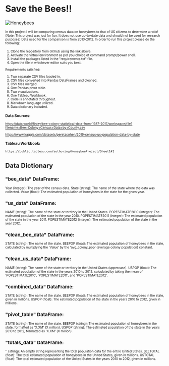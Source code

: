 # Save the Bees!!
![Honeybees](https://cdn.mos.cms.futurecdn.net/HixjyeXYJCrSDVGkZTmprP-1024-80.jpg.webp)

<font size="1"> In this project I will be comparing census data on honeybees to that of US citizens to determine a ratio! (Note: This project was just for fun. It does not use up-to-date data and should not be used for research purposes)
Data used for the comparison is from 2010-2012.
In order to run this project please do the following:

1. Clone the repository from GitHub using the link above. 
2. Activate the virtual environment as per you choice of command prompt/power shell.
3. Install the packages listed in the "requirements.txt" file.
4. Open the file in whichever editor suits you best.

Requirements satisfied:
1. Two separate CSV files loaded in.
2. CSV files converted into Pandas DataFrames and cleaned.
3. CSV files merged.
4. One Pandas pivot table.
5. Two visualizations.
6. One Tableau Workbook.
7. Code is annotated throughout.
8. Markdown language utilized.
9. Data dictionary included.

### Data Sources:
https://data.world/finley/bee-colony-statistical-data-from-1987-2017/workspace/file?filename=Bee+Colony+Census+Data+by+County.csv

https://www.kaggle.com/datasets/peretzcohen/2019-census-us-population-data-by-state

### Tableau Workbook: 
    https://public.tableau.com/authoring/HoneybeeProject/Sheet1#1

# Data Dictionary

## "bee_data" DataFrame:
Year (integer): The year of the census data.
State (string): The name of the state where the data was collected.
Value (float): The estimated population of honeybees in the state for the given year.
## "us_data" DataFrame:
NAME (string): The name of the state or territory in the United States.
POPESTIMATE2010 (integer): The estimated population of the state in the year 2010.
POPESTIMATE2011 (integer): The estimated population of the state in the year 2011.
POPESTIMATE2012 (integer): The estimated population of the state in the year 2012.
## "clean_bee_data" DataFrame:
STATE (string): The name of the state.
BEEPOP (float): The estimated population of honeybees in the state, calculated by multiplying the 'Value' by the 'avg_colony_pop' (average colony population) constant.
## "clean_us_data" DataFrame:
NAME (string): The name of the state or territory in the United States (uppercase).
USPOP (float): The estimated population of the state in the years 2010 to 2012, calculated by taking the mean of 'POPESTIMATE2010', 'POPESTIMATE2011', and 'POPESTIMATE2012'.
## "combined_data" DataFrame:
STATE (string): The name of the state.
BEEPOP (float): The estimated population of honeybees in the state, given in millions.
USPOP (float): The estimated population of the state in the years 2010 to 2012, given in millions.
## "pivot_table" DataFrame:
STATE (string): The name of the state.
BEEPOP (string): The estimated population of honeybees in the state, formatted as 'X.XM' (X million).
USPOP (string): The estimated population of the state in the years 2010 to 2012, formatted as 'X.XM' (X million).
## "totals_data" DataFrame:
'' (string): An empty string representing the total population data for the entire United States.
BEETOTAL (float): The total estimated population of honeybees in the United States, given in millions.
USTOTAL (float): The total estimated population of the United States in the years 2010 to 2012, given in millions.